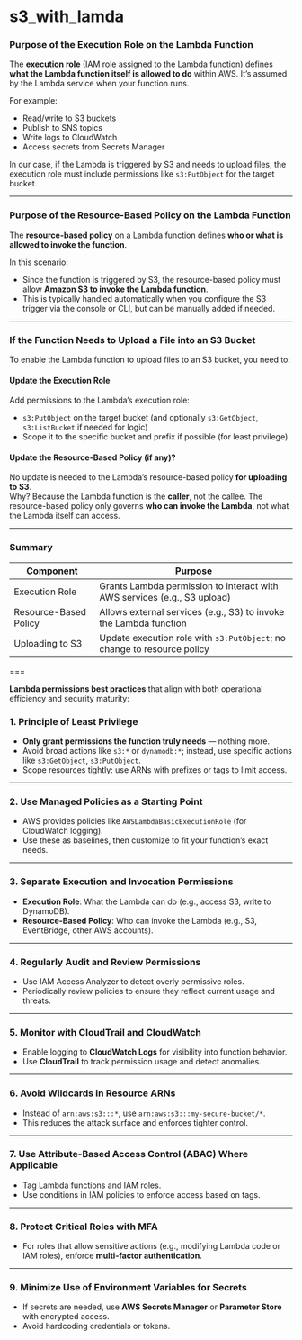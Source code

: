 # s3_with_lamda

### **Purpose of the Execution Role on the Lambda Function**
The **execution role** (IAM role assigned to the Lambda function) defines **what the Lambda function itself is allowed to do** within AWS. It’s assumed by the Lambda service when your function runs.

For example:
- Read/write to S3 buckets
- Publish to SNS topics
- Write logs to CloudWatch
- Access secrets from Secrets Manager

In our case, if the Lambda is triggered by S3 and needs to upload files, the execution role must include permissions like `s3:PutObject` for the target bucket.

---

### **Purpose of the Resource-Based Policy on the Lambda Function**
The **resource-based policy** on a Lambda function defines **who or what is allowed to invoke the function**.

In this scenario:
- Since the function is triggered by S3, the resource-based policy must allow **Amazon S3 to invoke the Lambda function**.
- This is typically handled automatically when you configure the S3 trigger via the console or CLI, but can be manually added if needed.

---

### **If the Function Needs to Upload a File into an S3 Bucket**
To enable the Lambda function to upload files to an S3 bucket, you need to:

#### **Update the Execution Role**
Add permissions to the Lambda’s execution role:
- `s3:PutObject` on the target bucket (and optionally `s3:GetObject`, `s3:ListBucket` if needed for logic)
- Scope it to the specific bucket and prefix if possible (for least privilege)

#### **Update the Resource-Based Policy (if any)?**
No update is needed to the Lambda’s resource-based policy **for uploading to S3**.  
Why? Because the Lambda function is the **caller**, not the callee. The resource-based policy only governs **who can invoke the Lambda**, not what the Lambda itself can access.

---

### Summary
| Component               | Purpose                                                                |
|------------------------|-------------------------------------------------------------------------|
| Execution Role         | Grants Lambda permission to interact with AWS services (e.g., S3 upload)|
| Resource-Based Policy  | Allows external services (e.g., S3) to invoke the Lambda function       |
| Uploading to S3        | Update execution role with `s3:PutObject`; no change to resource policy |

===

**Lambda permissions best practices** that align with both operational efficiency and security maturity:

### **1. Principle of Least Privilege**
- **Only grant permissions the function truly needs** — nothing more.
- Avoid broad actions like `s3:*` or `dynamodb:*`; instead, use specific actions like `s3:GetObject`, `s3:PutObject`.
- Scope resources tightly: use ARNs with prefixes or tags to limit access.

---

### **2. Use Managed Policies as a Starting Point**
- AWS provides policies like `AWSLambdaBasicExecutionRole` (for CloudWatch logging).
- Use these as baselines, then customize to fit your function’s exact needs.

---

### **3. Separate Execution and Invocation Permissions**
- **Execution Role**: What the Lambda can do (e.g., access S3, write to DynamoDB).
- **Resource-Based Policy**: Who can invoke the Lambda (e.g., S3, EventBridge, other AWS accounts).

---

### **4. Regularly Audit and Review Permissions**
- Use IAM Access Analyzer to detect overly permissive roles.
- Periodically review policies to ensure they reflect current usage and threats.

---

### **5. Monitor with CloudTrail and CloudWatch**
- Enable logging to **CloudWatch Logs** for visibility into function behavior.
- Use **CloudTrail** to track permission usage and detect anomalies.

---

### **6. Avoid Wildcards in Resource ARNs**
- Instead of `arn:aws:s3:::*`, use `arn:aws:s3:::my-secure-bucket/*`.
- This reduces the attack surface and enforces tighter control.

---

### **7. Use Attribute-Based Access Control (ABAC) Where Applicable**
- Tag Lambda functions and IAM roles.
- Use conditions in IAM policies to enforce access based on tags.

---

### **8. Protect Critical Roles with MFA**
- For roles that allow sensitive actions (e.g., modifying Lambda code or IAM roles), enforce **multi-factor authentication**.

---

### **9. Minimize Use of Environment Variables for Secrets**
- If secrets are needed, use **AWS Secrets Manager** or **Parameter Store** with encrypted access.
- Avoid hardcoding credentials or tokens.
